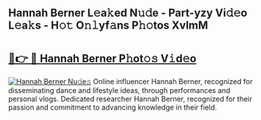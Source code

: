 ## Hannah Berner L𝚎a𝚔ed N𝚞𝚍e - Part-yzy Vi𝚍𝚎o L𝚎a𝚔s - H𝚘𝚝 O𝚗𝚕yf𝚊ns P𝚑𝚘tos XvlmM

# <h2><a href="http://kf2okpo.oniu.top/?m=Hannah+Berner">🔗👉 🔴 Hannah Berner P𝚑ot𝚘𝚜 V𝚒d𝚎o</a></h2>

[![Hannah Berner Nu𝚍e𝚜](https://i.imgur.com/0qMVB7G.gif)](http://kf2okpo.oniu.top/?m=Hannah+Berner)
Online influencer Hannah Berner, recognized for disseminating dance and lifestyle ideas, through performances and personal vlogs. Dedicated researcher Hannah Berner, recognized for their passion and commitment to advancing knowledge in their field.  

